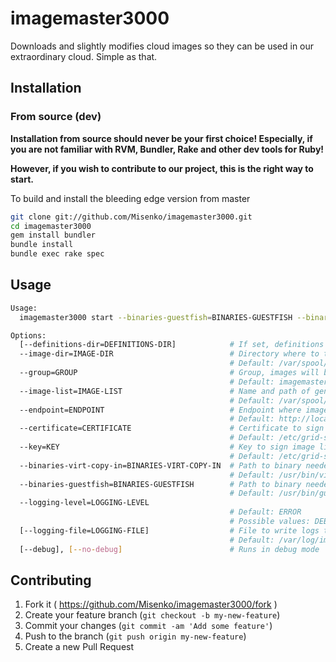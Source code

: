 # imagemaster3000

Downloads and slightly modifies cloud images so they can be used in our extraordinary cloud. Simple as that.

## Installation

### From source (dev)
**Installation from source should never be your first choice! Especially, if you are not
familiar with RVM, Bundler, Rake and other dev tools for Ruby!**

**However, if you wish to contribute to our project, this is the right way to start.**

To build and install the bleeding edge version from master

```bash
git clone git://github.com/Misenko/imagemaster3000.git
cd imagemaster3000
gem install bundler
bundle install
bundle exec rake spec
```

## Usage

```bash
Usage:
  imagemaster3000 start --binaries-guestfish=BINARIES-GUESTFISH --binaries-virt-copy-in=BINARIES-VIRT-COPY-IN --certificate=CERTIFICATE --endpoint=ENDPOINT --group=GROUP --image-dir=IMAGE-DIR --image-list=IMAGE-LIST --key=KEY

Options:
  [--definitions-dir=DEFINITIONS-DIR]            # If set, definitions in this direcotry are used to download and modify images
  --image-dir=IMAGE-DIR                          # Directory where to temporarily store images
                                                 # Default: /var/spool/imagemaster3000/images/
  --group=GROUP                                  # Group, images will be uploaded to
                                                 # Default: imagemaster3000
  --image-list=IMAGE-LIST                        # Name and path of generated image list
                                                 # Default: /var/spool/imagemaster3000/image-list/imagemaster3000.list
  --endpoint=ENDPOINT                            # Endpoint where image list will be available
                                                 # Default: http://localhost/
  --certificate=CERTIFICATE                      # Certificate to sign image list with
                                                 # Default: /etc/grid-security/cert.pem
  --key=KEY                                      # Key to sign image list with
                                                 # Default: /etc/grid-security/key.pem
  --binaries-virt-copy-in=BINARIES-VIRT-COPY-IN  # Path to binary needed for 'copy' action
                                                 # Default: /usr/bin/virt-copy-in
  --binaries-guestfish=BINARIES-GUESTFISH        # Path to binary needed for 'remove' action
                                                 # Default: /usr/bin/guestfish
  --logging-level=LOGGING-LEVEL
                                                 # Default: ERROR
                                                 # Possible values: DEBUG, INFO, WARN, ERROR, FATAL, UNKNOWN
  [--logging-file=LOGGING-FILE]                  # File to write logs to
                                                 # Default: /var/log/imagemaster3000/imagemaster3000.log
  [--debug], [--no-debug]                        # Runs in debug mode
```

## Contributing
1. Fork it ( https://github.com/Misenko/imagemaster3000/fork )
2. Create your feature branch (`git checkout -b my-new-feature`)
3. Commit your changes (`git commit -am 'Add some feature'`)
4. Push to the branch (`git push origin my-new-feature`)
5. Create a new Pull Request

